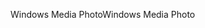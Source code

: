 <span data-ttu-id="3488c-101">Windows Media Photo</span><span class="sxs-lookup"><span data-stu-id="3488c-101">Windows Media Photo</span></span>